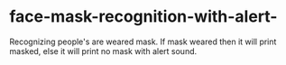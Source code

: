 # face-mask-recognition-with-alert-
Recognizing people's are weared mask.
If mask weared then it will print masked,
else it will print no mask with alert sound.
